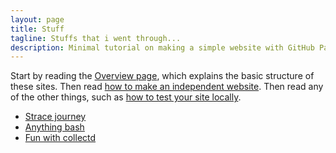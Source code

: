 ```yaml
---
layout: page
title: Stuff
tagline: Stuffs that i went through...
description: Minimal tutorial on making a simple website with GitHub Pages
---
```



Start by reading the [Overview page](pages/overview.html), which
explains the basic structure of these sites. Then read
[how to make an independent website](pages/independent_site.html). Then
read any of the other things, such as
[how to test your site locally](pages/local_test.html).

- [Strace journey](pages/strace.html)
- [Anything bash](pages/bashrelated.html)
- [Fun with collectd](pages/collectd.html)

